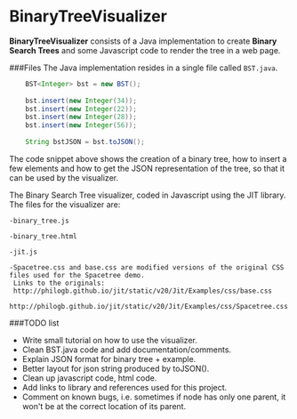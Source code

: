 BinaryTreeVisualizer
====================
**BinaryTreeVisualizer** consists of a Java implementation to create **Binary Search Trees** and some Javascript code to render the tree in a web page.

###Files
The Java implementation resides in a single file called `BST.java`.
```java
    BST<Integer> bst = new BST();
    
    bst.insert(new Integer(34));
    bst.insert(new Integer(22));
    bst.insert(new Integer(28));
    bst.insert(new Integer(56));
    
    String bstJSON = bst.toJSON();
```
The code snippet above shows the creation of a binary tree, how to insert a few elements and how to get the JSON representation of the tree, so that it can be used by the visualizer.

The Binary Search Tree visualizer, coded in Javascript using the JIT library. The files for the visualizer are:

    -binary_tree.js
    
    -binary_tree.html
    
    -jit.js
    
    -Spacetree.css and base.css are modified versions of the original CSS files used for the Spacetree demo.
     Links to the originals: 
     http://philogb.github.io/jit/static/v20/Jit/Examples/css/base.css
     http://philogb.github.io/jit/static/v20/Jit/Examples/css/Spacetree.css
     
   
###TODO list   
* Write small tutorial on how to use the visualizer.
* Clean BST.java code and add documentation/comments.
* Explain JSON format for binary tree + example.
* Better layout for json string produced by toJSON().
* Clean up javascript code, html code.
* Add links to library and references used for this project.
* Comment on known bugs, i.e. sometimes if node has only one parent, it won't be at the correct location of its parent.
